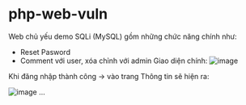 # php-web-vuln
Web chủ yếu demo SQLi (MySQL) gồm những chức năng chính như:
- Reset Pasword
- Comment với user, xóa chỉnh với admin
Giao diện chính: 
![image](https://github.com/user-attachments/assets/d0d2d232-2d7e-433c-86ab-458cdc8c8838)


Khi đăng nhập thành công -> vào trang Thông tin sẽ hiện ra: 

![image](https://github.com/user-attachments/assets/0013f34f-50fe-4382-812b-e028924fb5b6)
...


